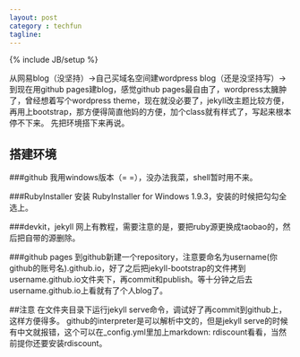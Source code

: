 ```yaml
---
layout: post
category : techfun
tagline:
---
```

{% include JB/setup %}

从网易blog（没坚持）->自己买域名空间建wordpress blog（还是没坚持写）-> 到现在用github pages建blog，感觉github pages最自由了，wordpress太臃肿了，曾经想着写个wordpress theme，现在就没必要了，jekyll改主题比较方便，再用上bootstrap，那方便得简直他妈的方便，加个class就有样式了，写起来根本停不下来。
先把环境搭下来再说。

## 搭建环境

###github
我用windows版本（= =），没办法我菜，shell暂时用不来。

###RubyInstaller
安装 RubyInstaller for Windows 1.9.3，安装的时候把勾勾全选上。

###devkit，jekyll
网上有教程，需要注意的是，要把ruby源更换成taobao的，然后把自带的源删除。

###github pages
到github新建一个repository，注意要命名为username(你github的账号名).github.io，好了之后把jekyll-bootstrap的文件拷到username.github.io文件夹下，再commit和publish。等十分钟之后去username.github.io上看就有了个人blog了。

##注意
在文件夹目录下运行jekyll serve命令，调试好了再commit到github上，这样方便得多。
github的interpreter是可以解析中文的，但是jekyll serve的时候有中文就报错，这个可以在_config.yml里加上markdown: rdiscount看看，当然前提你还要安装rdiscount。
